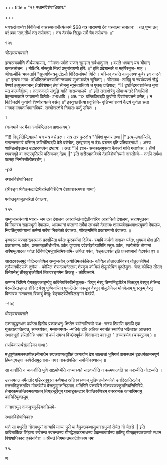 +++
title = "१९ स्थानविशेषाधिकारः"

+++





भगवत्क्षेत्राण्येव विवेकिनो वासस्थानानीत्येतमर्थ $68 यत्र नारायणो देवः परमात्मा सनातनः । तत् पुण्यं तत् परं ब्रह्म `तत् तीर्थं तत् तपोवनम् । तत्र देवर्षयः सिद्धाः सर्वे चैव तपोधनाः ॥” 

१५४ 

श्रीरहस्यत्रयसारे 

इत्यरण्यपर्वणि तीर्थयात्रायाम्, “गोमन्तः पर्वतो राजन् सुमहान् सर्वधातुमान् । वसते भगवान् यत्र श्रीमान् कमललोचनः । मोक्षिभिः संस्तुतो नित्यं प्रभुर्नारायणो हरिः ॥” इति प्रदेशान्तरे च महर्षिरनुज- माह । श्रीवाल्मीकि भगवतापि "सुभगश्चित्रकूटोऽसौ गिरिराजोपमो गिरिः । यस्मिन् वसति काकुत्स्थः कुबेर इव नन्दने ॥" इत्यत्र भगव- दधिष्ठितक्षेत्रस्याभिगन्तव्यत्वं सुभगशब्देन सूचितम् । श्रीसाच्त्र- तादिषु च स्वयंव्यक्तं सैद्धं वैष्णवं इत्युच्यमानान् क्षेत्रविशेषान् तेषां सीमसु न्यूनत्वाधिक्ये च पृथक् प्रतिपाद्य, “11 दुष्टेन्द्रियवशान्चित नृणां यत् कल्मषैर्वृतम् । तदन्तकाले संशुद्धि याति नारायणालये ॥” इति तत्तत्क्षेत्रेषु सीमाभ्यन्तरे निवासिनो देहन्यासकाले जायमानो विशेषो- ऽभ्यधायि । अतः “12 यत्किञ्चिदपि कुर्वाणो विष्णोरायतने वसेत् । न किञ्चिदपि कुर्वाणो विष्णोरायतने वसेत् ॥" इस्युक्तरीत्या प्रवृत्तिनि- वृत्तिभ्यां शक्यं कैद्रयं कुर्वता सता भगवद्भागवताभिमानविषये. सत्त्वोत्तरक्षेत्रे निवासः कर्तुं उचितः । 

1 

(गत्यभावे पर मैकान्त्यधिष्ठितस्य प्राशस्त्यम् ) 

“18 निगृहीतेन्द्रियग्रामो यत्र यत्र वसेन्नरः । तत्र तत्र कुरुक्षेत्र "नैमिशं पुष्करं तथा ||" इत्य्-उक्त-िरपि, गत्यन्तराभावे यस्मिन् कस्मिंश्चिदपि देशे वसेचेत्, एतद्वासात् स देशः प्रशस्त इति प्रतिपादनार्था । अस्य शाण्डिलीवृत्तान्त उदाहरणत्वेन द्रष्टव्यः । अतः "14 ज्ञान- समकालमुक्त्वा कैवल्यं याति गतशोकः । तीर्थे श्वपचगृहे वा नष्टस्मृतिरपि परित्यजन् देहम् ||" इति शरीरपातविषये देशविशेषनियमो नास्तीत्ये-- तदपि सर्वथा फलहा निर्नास्तीत्येतदर्थम् । 

-p3 

स्थानविशेषाधिकारः 

(श्रीरङ्ग श्रीवेङ्कटाद्रिश्रीहस्तिगिरिदिव्य देशप्राशस्त्यपरा गाथाः) 

पर्याप्तकृपामृतभरितो देवालयः, 

१५५ 

अम्बुजासनेनायो प्यारा- जय दत्त देवालयः अपराजितेनाद्वितीयवीरेण आराधितो देवालयः, सहायभूतस्य विभीषणस्य सहायभूतो देवालयः, अलब्धानां फलानां सर्वेषां लम्भको देवालयः श्लाघ्यवेदप्रथमाक्षरयुक्तो देवालयः, निवर्तितुमयोग्यानां कर्मणां सर्वेषां निवर्तको देवालयः, श्रीरङ्गमिति प्रकाशमानो देवालयः ॥ 

कृष्णस्य चरणद्वन्द्वमस्माकं प्रदर्शयिता पर्वतः कूरकर्मणां द्विविध- स्यापि कर्मणो नाशकः पर्वतः, ध्रुवमयं मोक्ष इति प्रकाशमानः पर्वतः, प्रसन्नमहातीर्थभरितः पर्वतः पुण्यस्य प्रवेशदेशोऽयमिति स्तुतः पर्वतः, स्वर्गलोके भोगानां सर्वेषामुत्पादकः पर्वतः दिविषद्भिर्भूवासिभिश्चाभि- लपितः पर्वतः, वेङ्कटपर्वत इति प्रकाशमानो वेदपर्वत एव ॥ 

आरादवरुलमुदं पोदिन्दकोयिल अम्बुजत्तोन् अयोत्तिमन्नर्कलित्त- कोयिल तोलादतनिवरन् तोडुदकोयिलं तुणैयानवीटणर्क तुणैया - कोयिल शेरादपयनेल्लाम् शेरकुम कोयिलं शेडुमरैयिन मुदलेडुत्त- चेन्द्रं कोयिल तीराद विनैयनैत्तुं तीरकुङ्कोयिलं तिरुवरङ्गमेन तिकडु - कोयिल्ताने. 

कण्णन डियिणे येमक्कुक्काटुम्वेषु कविनैयरिरुविनेयुङ्क- टियुम् नेरपु तिण्णमिदुवीडेन तिकडुम् वेरपुत् तेलिन्द पेरुन्तीरतङ्गल शेरिन्द वेरपु पुष्णियन्तिन् पुकलितेन पकडुन वेरपुप् पोन्नुलेकिल भोगमेलाम् पुनरकुम् वेरपु विण्णवरु मण्णवरुम् विरुम्बुं वेरपु: बेङ्कटवेर्पेनविलङ्गम वेदवेर्पे. 

-१५६ 

धीरहस्यत्रयसारे 

उत्तमयुद्धस्थल पर्याप्ता द्वितीय प्रकाशधनुः क्षिप्तेन वाणेनास्त्रिणो राक्ष- सस्य शिरांसि दशापि एक गुच्छवत्पातितवत, सामर्थ्यवतः, मन्थानमध्य- -मधिकं दधि अधिकं नवनीतं स्थापित भक्षितवत आप्तस्य स्थानभूतो हस्तिगिरिः भक्तानां कर्म संबन्ध विच्छेदपूर्वकं विनाशयद कारभूत " तच्चक्रमेव (चक्रतुल्यम् ) ॥ 

(अधिकारार्थसंग्राहिका गाथा ) 

मधुपूर्णकमलस्थश्रीलक्ष्मीनाथेन सप्रकाशमध्युषितं परमव्योम देश चाल्छतां भूमिगतं वासस्थानं दृढधर्मकाननपूर्ण हिमवद्गङ्गा कावेरीसमुद्रनाना- नगर नाकसंवलितं समीचीनस्थानम् ॥ 

सा काशीति न चाकशीति भुवि साऽयोध्येति नाध्यास्यते साऽवन्तीति न कल्मपादवति सा काञ्चीति नोदञ्चति । 

उत्तममतल ममैततोर एडिररनुवुरत कणैयाल अत्तिरवरक्कन् मुडिपत्तमोरुकोत्ते उनदिरततिरलोन् मत्तरुमिकुत्ततयिर मोय्तवेणैय वैत्ततुणुमत्तनिडमाम् अतिगिरि पत्तरविने तोत्तरवरुक्कुमणियत्तिगिरिये. तेनारकमलन्तिरुमकणातन् तिगड़न्दुरैयुम् थानाडुकन्दवर वैयप्तिरुप्पिडम् वनररुमक कानारिमयमु काचिरियुक्डलुम् 

नानागरमुम् नाकमुत्रकूडियनन्निलमे- 

स्थानविशेषाधिकारः 

धत्ते सा मधुरेति नोत्तमधुरां नान्यापि मान्या पुरी या वैकुण्ठकथासुधारसभुजां रोचेत नो चेतसे || इति कवितार्किक सिंहस्य सर्वतन्त्र स्वतन्त्रस्य श्रीमद्वेङ्कटनाथस्य वेदान्ताचार्यस्य कृतिषु श्रीमद्रहस्यत्रयसारे स्थान विशेषाधिकारः एकोनविंशः ॥ श्रीमते निगमान्तमहादेशिकाय नमः 

१५. 

श्र 
